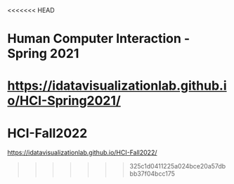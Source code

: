 <<<<<<< HEAD
# Human Computer Interaction - Spring 2021
https://idatavisualizationlab.github.io/HCI-Spring2021/
=======
# HCI-Fall2022

https://idatavisualizationlab.github.io/HCI-Fall2022/
>>>>>>> 325c1d0411225a024bce20a57dbbb37f04bcc175
